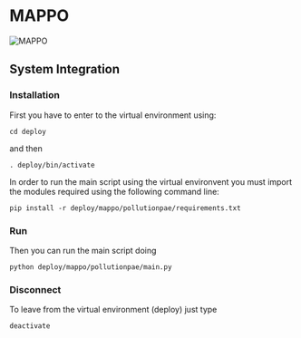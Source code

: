 # MAPPO

![MAPPO](https://github.com/annapuig/MAPPO/blob/main/Pictures/mappo.jpg)

## System Integration

### Installation

First you have to enter to the virtual environment using:

```
cd deploy
```

and then

```
. deploy/bin/activate
```

In order to run the main script using the virtual environvent you must import the modules required using the following command line:

```
pip install -r deploy/mappo/pollutionpae/requirements.txt
```

### Run

Then you can run the main script doing

```
python deploy/mappo/pollutionpae/main.py
```

### Disconnect

To leave from the virtual environment (deploy) just type

```
deactivate
```

